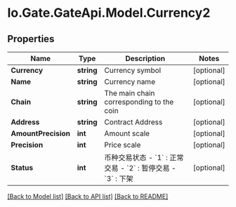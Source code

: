
# Io.Gate.GateApi.Model.Currency2

## Properties

Name | Type | Description | Notes
------------ | ------------- | ------------- | -------------
**Currency** | **string** | Currency symbol | [optional] 
**Name** | **string** | Currency name | [optional] 
**Chain** | **string** | The main chain corresponding to the coin | [optional] 
**Address** | **string** | Contract Address | [optional] 
**AmountPrecision** | **int** | Amount scale | [optional] 
**Precision** | **int** | Price scale | [optional] 
**Status** | **int** | 币种交易状态 - &#x60;1&#x60; : 正常交易 - &#x60;2&#x60; : 暂停交易 - &#x60;3&#x60; : 下架 | [optional] 

[[Back to Model list]](../README.md#documentation-for-models)
[[Back to API list]](../README.md#documentation-for-api-endpoints)
[[Back to README]](../README.md)
